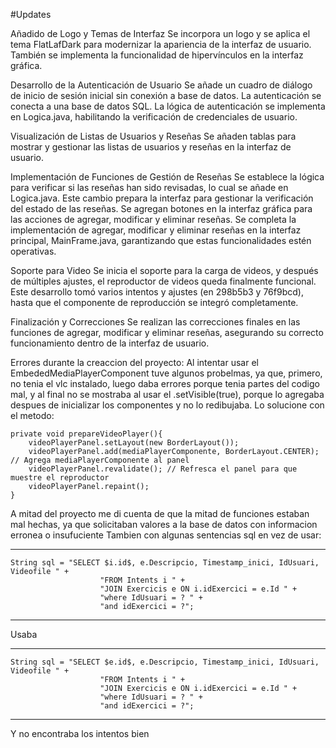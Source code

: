 #Updates

Añadido de Logo y Temas de Interfaz
	Se incorpora un logo y se aplica el tema FlatLafDark para modernizar la apariencia de la interfaz de usuario. También se implementa la funcionalidad de hipervínculos en la interfaz gráfica.

Desarrollo de la Autenticación de Usuario
	Se añade un cuadro de diálogo de inicio de sesión inicial sin conexión a base de datos.
	La autenticación se conecta a una base de datos SQL. La lógica de autenticación se implementa en Logica.java, habilitando la verificación de credenciales de usuario.

Visualización de Listas de Usuarios y Reseñas
	Se añaden tablas para mostrar y gestionar las listas de usuarios y reseñas en la interfaz de usuario.

Implementación de Funciones de Gestión de Reseñas
	Se establece la lógica para verificar si las reseñas han sido revisadas, lo cual se añade en Logica.java. Este cambio prepara la interfaz para gestionar la verificación del estado de las reseñas.
	Se agregan botones en la interfaz gráfica para las acciones de agregar, modificar y eliminar reseñas.
	 Se completa la implementación de agregar, modificar y eliminar reseñas en la interfaz principal, MainFrame.java, garantizando que estas funcionalidades estén operativas.

Soporte para Video
	Se inicia el soporte para la carga de videos, y después de múltiples ajustes, el reproductor de videos queda finalmente funcional. Este desarrollo tomó varios intentos y ajustes (en 298b5b3 y 76f9bcd), hasta que el componente de reproducción se integró completamente.

Finalización y Correcciones
	Se realizan las correcciones finales en las funciones de agregar, modificar y eliminar reseñas, asegurando su correcto funcionamiento dentro de la interfaz de usuario.

Errores durante la creaccion del proyecto: 
Al intentar usar el EmbededMediaPlayerComponent tuve algunos probelmas, ya que, primero, no tenia el vlc instalado, luego daba errores porque tenia partes del codigo mal, y al final no se mostraba
al usar el .setVisible(true), porque lo agregaba despues de inicializar los componentes y no lo redibujaba. Lo solucione con el metodo: 

    private void prepareVideoPlayer(){
        videoPlayerPanel.setLayout(new BorderLayout());
        videoPlayerPanel.add(mediaPlayerComponente, BorderLayout.CENTER); // Agrega mediaPlayerComponente al panel
        videoPlayerPanel.revalidate(); // Refresca el panel para que muestre el reproductor
        videoPlayerPanel.repaint();
    }


A mitad del proyecto me di cuenta de que la mitad de funciones estaban mal hechas, ya que solicitaban valores a la base de datos con informacion erronea o insufuciente
Tambien con algunas sentencias sql en vez de usar: 
 
______________________________________________________________________________________________
	String sql = "SELECT $i.id$, e.Descripcio, Timestamp_inici, IdUsuari, Videofile " +
                     	"FROM Intents i " +
                     	"JOIN Exercicis e ON i.idExercici = e.Id " +
                     	"where IdUsuari = ? " +
                     	"and idExercici = ?";
______________________________________________________________________________________________

Usaba			     
______________________________________________________________________________________________
	String sql = "SELECT $e.id$, e.Descripcio, Timestamp_inici, IdUsuari, Videofile " +
                     	"FROM Intents i " +
                     	"JOIN Exercicis e ON i.idExercici = e.Id " +
                     	"where IdUsuari = ? " +
                     	"and idExercici = ?";
______________________________________________________________________________________________

Y no encontraba los intentos bien
